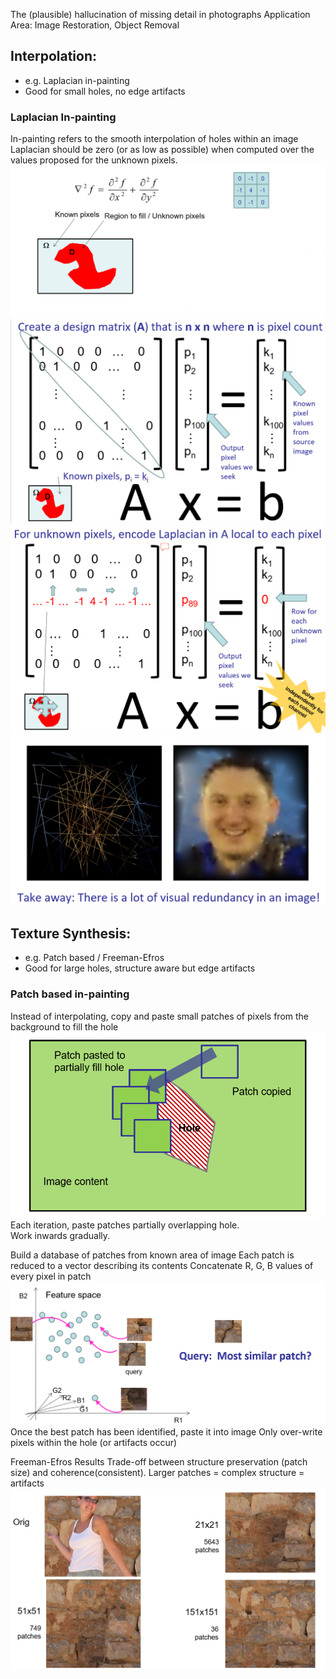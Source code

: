 The (plausible) hallucination of missing detail in photographs
Application Area:  Image Restoration, Object Removal
## Interpolation: 
* e.g. Laplacian in-painting
* Good for small holes, no edge artifacts
### Laplacian In-painting
In-painting refers to the smooth interpolation of holes within an image
Laplacian should be zero (or as low as possible) when computed over the values proposed for the unknown pixels.
![](images\laplacian2.png)
![](images\inpainting.png)
![](images\inpainting1.png)
![](images\inpainting_exa.png)
## Texture Synthesis:  
* e.g. Patch based / Freeman-Efros
* Good for large holes, structure aware but edge artifacts
### Patch based in-painting
Instead of interpolating, copy and paste small patches of pixels from the background to fill the hole
![](images\patch_inpainting.png)
Each iteration, paste patches partially overlapping hole.  
Work inwards gradually.  

Build a database of patches from known area of image
Each patch is reduced to a vector describing its contents
Concatenate R, G, B values of every pixel in patch
![](images\patch_inpainting1.png)
Once the best patch has been identified, paste it into image
Only over-write pixels within the hole (or artifacts occur)

Freeman-Efros Results
Trade-off between structure preservation (patch size) and coherence(consistent).  Larger patches = complex structure = artifacts
![](images\patch_result.png)
